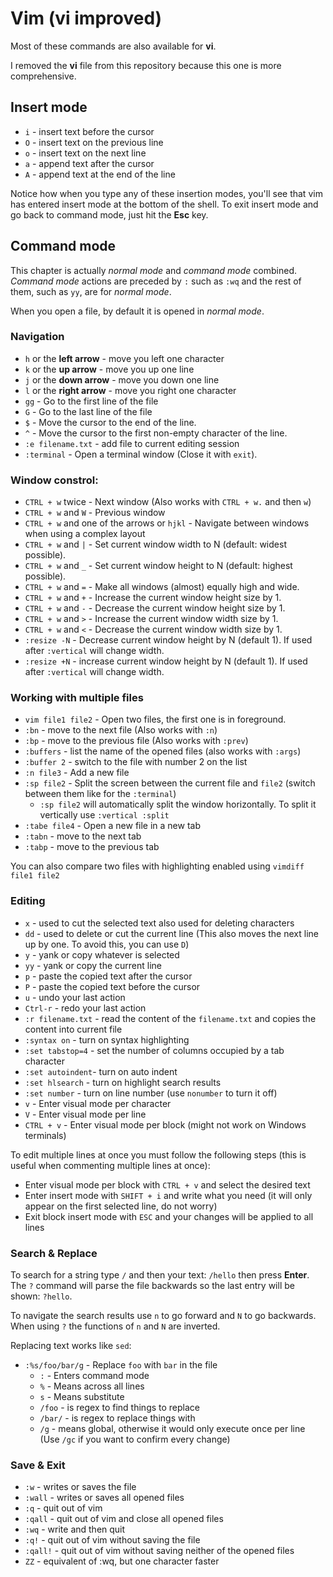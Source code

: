 # Vim (vi improved)

Most of these commands are also available for __vi__.

I removed the __vi__ file from this repository because this one is more comprehensive.

## Insert mode

- `i` - insert text before the cursor
- `O` - insert text on the previous line
- `o` - insert text on the next line
- `a` - append text after the cursor
- `A` - append text at the end of the line

Notice how when you type any of these insertion modes, you'll see that vim has entered insert mode at the bottom of the shell. To exit insert mode and go back to command mode, just hit the __Esc__ key.

## Command mode

This chapter is actually *normal mode* and *command mode* combined. *Command mode* actions are preceded by `:` such as `:wq` and the rest of them, such as `yy`, are for *normal mode*.

When you open a file, by default it is opened in *normal mode*.

### Navigation

* `h` or the __left arrow__ - move you left one character
* `k` or the __up arrow__ - move you up one line
* `j` or the __down arrow__ - move you down one line
* `l` or the __right arrow__ - move you right one character
* `gg` - Go to the first line of the file
* `G` - Go to the last line of the file
* `$` -	Move the cursor to the end of the line.
* `^` -	Move the cursor to the first non-empty character of the line.
* `:e filename.txt` - add file to current editing session
* `:terminal` - Open a terminal window (Close it with `exit`).

### Window constrol:

* `CTRL + w` twice - Next window (Also works with `CTRL + w.` and then `w`)
* `CTRL + w` and `W` - Previous window
* `CTRL + w` and one of the arrows or `hjkl` - Navigate between windows when using a complex layout
* `CTRL + w` and `|` - Set current window width to N (default: widest possible).
* `CTRL + w` and `_` - Set current window height to N (default: highest possible).
* `CTRL + w` and `=` - Make all windows (almost) equally high and wide.
* `CTRL + w` and `+` - Increase the current window height size by 1.
* `CTRL + w` and `-` - Decrease the current window height size by 1.
* `CTRL + w` and `>` - Increase the current window width size by 1.
* `CTRL + w` and `<` - Decrease the current window width size by 1.
* `:resize -N` - Decrease current window height by N (default 1). If used after `:vertical` will change width.
* `:resize +N` - increase current window height by N (default 1). If used after `:vertical` will change width.
 
### Working with multiple files

- `vim file1 file2` - Open two files, the first one is in foreground.
- `:bn` - move to the next file (Also works with `:n`)
- `:bp` - move to the previous file (Also works with `:prev`)
- `:buffers` - list the name of the opened files (also works with `:args`)
- `:buffer 2` - switch to the file with number 2 on the list
- `:n file3` - Add a new file
- `:sp file2` - Split the screen between the current file and `file2` (switch between them like for the `:terminal`)
  - `:sp file2` will automatically split the window horizontally. To split it vertically use `:vertical :split`
- `:tabe file4` - Open a new file in a new tab
- `:tabn` - move to the next tab
- `:tabp` - move to the previous tab

You can also compare two files with highlighting enabled using `vimdiff file1 file2`

### Editing

* ```x``` - used to cut the selected text also used for deleting characters
* ```dd``` - used to delete or cut the current line (This also moves the next line up by one. To avoid this, you can use `D`)
* ```y``` - yank or copy whatever is selected
* ```yy``` - yank or copy the current line
* ```p``` - paste the copied text after the cursor
* ```P``` - paste the copied text before the cursor
* ```u``` - undo your last action
* ```Ctrl-r``` - redo your last action
* `:r filename.txt` - read the content of the `filename.txt` and copies the content into current file
* `:syntax on` - turn on syntax highlighting
* `:set tabstop=4` - set the number of columns occupied by a tab character
* `:set autoindent`- turn on auto indent
* `:set hlsearch` - turn on highlight search results
* `:set number` - turn on line number (use `nonumber` to turn it off)
* `v` - Enter visual mode per character
* `V` - Enter visual mode per line
* `CTRL + v` - Enter visual mode per block (might not work on Windows terminals)

To edit multiple lines at once you must follow the following steps (this is useful when commenting multiple lines at once):

- Enter visual mode per block with `CTRL + v` and select the desired text
- Enter insert mode with `SHIFT + i` and write what you need (it will only appear on the first selected line, do not worry)
- Exit block insert mode with `ESC` and your changes will be applied to all lines

### Search & Replace

To search for a string type ```/``` and then your text: ```/hello``` then press __Enter__.  
The ```?``` command will parse the file backwards so the last entry will be shown: ```?hello```.

To navigate the search results use ```n``` to go forward and ```N``` to go backwards.  
When using ```?``` the functions of ```n``` and ```N``` are inverted.

Replacing text works like `sed`:

* ```:%s/foo/bar/g``` - Replace ```foo``` with ```bar``` in the file
  * ```:``` - Enters command mode
  * ```%``` - Means across all lines
  * ```s``` - Means substitute
  * ```/foo``` - is regex to find things to replace
  * ```/bar/``` - is regex to replace things with
  * ```/g``` - means global, otherwise it would only execute once per line (Use `/gc` if you want to confirm every change)


### Save & Exit

* ```:w``` - writes or saves the file
* ```:wall``` - writes or saves all opened files
* ```:q``` - quit out of vim
* `:qall` - quit out of vim and close all opened files
* ```:wq``` - write and then quit
* ```:q!``` - quit out of vim without saving the file
* ```:qall!``` - quit out of vim without saving neither of the opened files
* ```ZZ``` - equivalent of :wq, but one character faster

